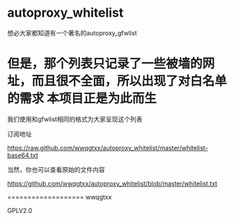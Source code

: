 autoproxy_whitelist
===================
想必大家都知道有一个著名的autoproxy_gfwlist

但是，那个列表只记录了一些被墙的网址，而且很不全面，所以出现了对白名单的需求
本项目正是为此而生
===================
我们使用和gfwlist相同的格式为大家呈现这个列表

订阅地址

https://raw.github.com/wwqgtxx/autoproxy_whitelist/master/whitelist-base64.txt

当然，你也可以查看原始的文件内容

https://github.com/wwqgtxx/autoproxy_whitelist/blob/master/whitelist.txt

===================
wwqgtxx

GPLV2.0
